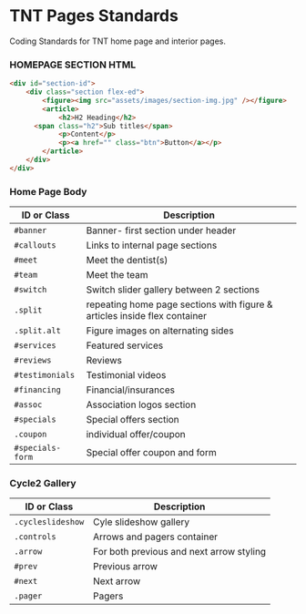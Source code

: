 # TNT Pages Standards
Coding Standards for TNT home page and interior pages.

### HOMEPAGE SECTION HTML

```html
<div id="section-id">
	<div class="section flex-ed">
		<figure><img src="assets/images/section-img.jpg" /></figure>
		<article>
			<h2>H2 Heading</h2>
      <span class="h2">Sub titles</span>
			<p>Content</p>
			<p><a href="" class="btn">Button</a></p>
		</article>
	</div>
</div>
```

### Home Page Body
| ID or Class | Description                    |
| ------------- | ------------------------------ |
| `#banner` | Banner- first section under header |
| `#callouts` | Links to internal page sections |
| `#meet` | Meet the dentist(s) |
| `#team` | Meet the team |
| `#switch` | Switch slider gallery between 2 sections |
| `.split` | repeating home page sections with figure & articles inside flex container  |
| `.split.alt` | Figure images on alternating sides |
| `#services` | Featured services |
| `#reviews` | Reviews |
| `#testimonials` | Testimonial videos |
| `#financing` | Financial/insurances |
| `#assoc` | Association logos section |
| `#specials` | Special offers section |
| `.coupon` | individual offer/coupon |
| `#specials-form` | Special offer coupon and form |

### Cycle2 Gallery
| ID or Class | Description                    |
| ------------- | ------------------------------ |
| `.cycleslideshow` | Cyle slideshow gallery |
| `.controls` | Arrows and pagers container |
| `.arrow` | For both previous and next arrow styling |
| `#prev` | Previous arrow |
| `#next` | Next arrow |
| `.pager` | Pagers |


